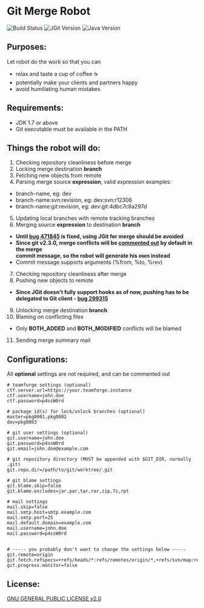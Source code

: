 Git Merge Robot
===============

![Build Status](https://img.shields.io/badge/build-success-brightgreen.svg)
![JGit Version](https://img.shields.io/badge/jgit-v4.0.1-red.svg)
![Java Version](https://img.shields.io/badge/java-v1.7-orange.svg)

Purposes:
---------
Let robot do the work so that you can  
  
- relax and taste a cup of coffee :coffee:  
- potentially make your clients and partners happy  
- avoid humiliating human mistakes  

Requirements:
-------------
* JDK 1.7 or above
* Git executable must be available in the PATH

Things the robot will do:
-------------------------
01. Checking repository cleanliness before merge
02. Locking merge destination **branch**
03. Fetching new objects from remote
04. Parsing merge source **expression**, valid expression examples:
  - branch-name, eg: dev
  - branch-name:svn:revision, eg: dev:svn:r12306
  - branch-name:git:revision, eg: dev:git:4dbc7c8a297d
05. Updating local branches with remote tracking branches
06. Merging source **expression** to destination **branch**
  - **Until [bug 471845](https://bugs.eclipse.org/bugs/show_bug.cgi?id=471845 "Go to issue tracker") is fixed, using JGit for merge should be avoided**
  - **Since git v2.3.0, merge conflicts will be [commented out](http://comments.gmane.org/gmane.comp.version-control.git/273390 "Go to mail archive") by default in the merge  
       commit message, so the robot will generate his own instead**
  - Commit message supports arguments (%from, %to, %rev)
07. Checking repository cleanliness after merge
08. Pushing new objects to remote
  - **Since JGit doesn't fully support hooks as of now, pushing has to be delegated to Git client - [bug 299315](https://bugs.eclipse.org/bugs/show_bug.cgi?id=299315 "Go to issue tracker")**
09. Unlocking merge destination **branch**
10. Blaming on conflicting files
  - Only **BOTH_ADDED** and **BOTH_MODIFIED** conflicts will be blamed
11. Sending merge summary mail

Configurations:
---------------
All **optional** settings are not required, and can be commented out

```
# teamforge settings (optional)
ctf.server.url=https://your.teamforge.instance
ctf.username=john.doe
ctf.password=p4ssW0rd

# package id(s) for lock/unlock branches (optional)
master=pkg0001,pkg0002
dev=pkg0003

# git user settings (optional)
git.username=john.doe
git.password=p4ssW0rd
git.email=john.doe@example.com

# git repository directory (MUST be appended with $GIT_DIR, normally .git)
git.repo.dir=/path/to/git/worktree/.git

# git blame settings
git.blame.skip=false
git.blame.excludes=jar,par,tar,rar,zip,7z,rpt

# mail settings
mail.skip=false
mail.smtp.host=smtp.example.com
mail.smtp.port=25
mail.default.domain=example.com
mail.username=john.doe
mail.password=p4ssW0rd


# ----- you probably don't want to change the settings below -----
git.remote=origin
git.fetch.refspecs=+refs/heads/*:refs/remotes/origin/*,+refs/svn/map:refs/notes/commits
git.progress.monitor=false
```

License:
--------
[GNU GENERAL PUBLIC LICENSE v2.0](./LICENSE "See license")
